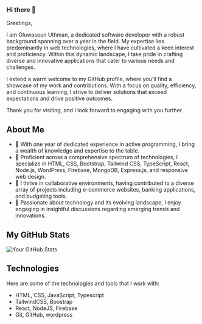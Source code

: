 ### Hi there 👋


Greetings,

I am Oluwaseun Uthman, a dedicated software developer with a robust background spanning over a year in the field. My expertise lies predominantly in web technologies, where I have cultivated a keen interest and proficiency. Within this dynamic landscape, I take pride in crafting diverse and innovative applications that cater to various needs and challenges.

I extend a warm welcome to my GitHub profile, where you'll find a showcase of my work and contributions. With a focus on quality, efficiency, and continuous learning, I strive to deliver solutions that exceed expectations and drive positive outcomes.

Thank you for visiting, and I look forward to engaging with you further

## About Me

- 🔭 With one year of dedicated experience in active programming, I bring a wealth of knowledge and expertise to the table.
- 🌱 Proficient across a comprehensive spectrum of technologies, I specialize in HTML, CSS, Bootstrap, Tailwind CSS, TypeScript, React, Node.js, WordPress, Firebase, MongoDB, Express.js, and responsive web design.
- 👯 I thrive in collaborative environments, having contributed to a diverse array of projects including e-commerce websites, banking applications, and budgeting tools.
- 💬 Passionate about technology and its evolving landscape, I enjoy engaging in insightful discussions regarding emerging trends and innovations.


## My GitHub Stats

![Your GitHub Stats](https://github-readme-stats.vercel.app/api?username=codify01&show_icons=true&theme=dark)

## Technologies

Here are some of the technologies and tools that I work with:

- HTML, CSS, JavaScript, Typescript
- TailwindCSS, Boostrap 
- React, NodeJS, Firebase
- Git, GitHub, wordpress
<!--
**codify01/codify01** is a ✨ _special_ ✨ repository because its `README.md` (this file) appears on your GitHub profile.

Here are some ideas to get you started:

- 🔭 I’m currently working on ...
- 🌱 I’m currently learning ...
- 👯 I’m looking to collaborate on ...
- 🤔 I’m looking for help with ...
- 💬 Ask me about ...
- 📫 How to reach me: ...
- 😄 Pronouns: ...
- ⚡ Fun fact: ...
-->
